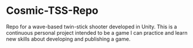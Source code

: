 # Cosmic-TSS-Repo
Repo for a wave-based twin-stick shooter developed in Unity.
This is a continuous personal project intended to be a game I can practice and learn new skills about developing and publishing a game.

